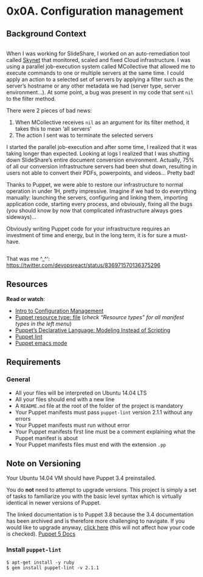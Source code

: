 <h1 class="gap">0x0A. Configuration management</h1><div class="gap" id="project-description">
<h2>Background Context</h2>
<p><a href="https://youtu.be/ogYLFyp68cI" target="_blank"><img alt="" src="https://holbertonintranet.s3.amazonaws.com/uploads/medias/2019/6/6a0a8024f2b1c47a9d1e.png?X-Amz-Algorithm=AWS4-HMAC-SHA256&amp;X-Amz-Credential=AKIARDDGGGOUWMNL5ANN%2F20210904%2Fus-east-1%2Fs3%2Faws4_request&amp;X-Amz-Date=20210904T164658Z&amp;X-Amz-Expires=86400&amp;X-Amz-SignedHeaders=host&amp;X-Amz-Signature=b29771231f1bbfec8bd8dd708225ad3f911081eac41c5c9cd4a0c6422c190604" style=""/></a></p>
<p>When I was working for SlideShare, I worked on an auto-remediation tool called <a href="/rltoken/ftFvBjxNPLoWcF9eHaK8yw" target="_blank" title="Skynet">Skynet</a> that monitored, scaled and fixed Cloud infrastructure. I was using a parallel job-execution system called MCollective that allowed me to execute commands to one or multiple servers at the same time. I could apply an action to a selected set of servers by applying a filter such as the server’s hostname or any other metadata we had (server type, server environment…). At some point, a bug was present in my code that sent <code>nil</code> to the filter method. </p>
<p>There were 2 pieces of bad news:</p>
<ol>
<li>When MCollective receives <code>nil</code> as an argument for its filter method, it takes this to mean ‘all servers’</li>
<li>The action I sent was to terminate the selected servers</li>
</ol>
<p>I started the parallel job-execution and after some time, I realized that it was taking longer than expected. Looking at logs I realized that I was shutting down SlideShare’s entire document conversion environment. Actually, 75% of all our conversion infrastructure servers had been shut down, resulting in users not able to convert their PDFs, powerpoints, and videos… Pretty bad!</p>
<p>Thanks to Puppet, we were able to restore our infrastructure to normal operation in under 1H, pretty impressive. Imagine if we had to do everything manually: launching the servers, configuring and linking them, importing application code, starting every process, and obviously, fixing all the bugs (you should know by now that complicated infrastructure always goes sideways)…</p>
<p>Obviously writing Puppet code for your infrastructure requires an investment of time and energy, but in the long term, it is for sure a must-have.</p>
<p><img alt="" src="https://s3.amazonaws.com/intranet-projects-files/holbertonschool-sysadmin_devops/292/4i8il3B.gif" style=""/></p>
<p>That was me ^_^‘: <a href="/rltoken/uHU1llO2UZXg8_funEgpJA" target="_blank" title="https://twitter.com/devopsreact/status/836971570136375296">https://twitter.com/devopsreact/status/836971570136375296</a></p>
<h2>Resources</h2>
<p><strong>Read or watch</strong>:</p>
<ul>
<li><a href="/rltoken/r-NmkYO8bxIKp2qEx2ZjKQ" target="_blank" title="Intro to Configuration Management">Intro to Configuration Management</a> </li>
<li><a href="/rltoken/fuhnsI9_1_F4GrHwGT3GxA" target="_blank" title="Puppet resource type: file">Puppet resource type: file</a> (<em>check “Resource types” for all manifest types in the left menu</em>)</li>
<li><a href="/rltoken/Fqmb5rnChQgYAypvKoTxAQ" target="_blank" title="Puppet's Declarative Language: Modeling Instead of Scripting">Puppet’s Declarative Language: Modeling Instead of Scripting</a></li>
<li><a href="/rltoken/oezu0m_hJ8nEVA6a9o17Tw" target="_blank" title="Puppet lint">Puppet lint</a> </li>
<li><a href="/rltoken/N70cVw8mG3707He-OxjP1w" target="_blank" title="Puppet emacs mode">Puppet emacs mode</a> </li>
</ul>
<h2>Requirements</h2>
<h3>General</h3>
<ul>
<li>All your files will be interpreted on Ubuntu 14.04 LTS</li>
<li>All your files should end with a new line</li>
<li>A <code>README.md</code> file at the root of the folder of the project is mandatory</li>
<li>Your Puppet manifests must pass <code>puppet-lint</code> version 2.1.1 without any errors</li>
<li>Your Puppet manifests must run without error</li>
<li>Your Puppet manifests first line must be a comment explaining what the Puppet manifest is about</li>
<li>Your Puppet manifests files must end with the extension <code>.pp</code> </li>
</ul>
<h2>Note on Versioning</h2>
<p>Your Ubuntu 14.04 VM should have Puppet 3.4 preinstalled. </p>
<p>You do <strong>not</strong> need to attempt to upgrade versions. This project is simply a set of tasks to familiarize you with the basic level syntax which is virtually identical in newer versions of Puppet. </p>
<p>The linked documentation is to Puppet 3.8 because the 3.4 documentation has been archived and is therefore more challenging to navigate. If you would like to upgrade anyway, <a href="/rltoken/e6imCENcgeeIw6JV5ltSkw" target="_blank" title="click here">click here</a> (this will not affect how your code is checked). <a href="/rltoken/_xOod_Lzz8WKTbhpG5SWLQ" target="_blank" title="Puppet 5 Docs">Puppet 5 Docs</a></p>
<h3>Install <code>puppet-lint</code></h3>
<pre><code>$ apt-get install -y ruby
$ gem install puppet-lint -v 2.1.1
</code></pre>
</div>
